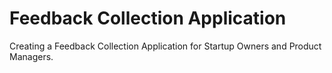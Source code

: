 # Feedback Collection Application

Creating a Feedback Collection Application for Startup Owners and Product Managers.
